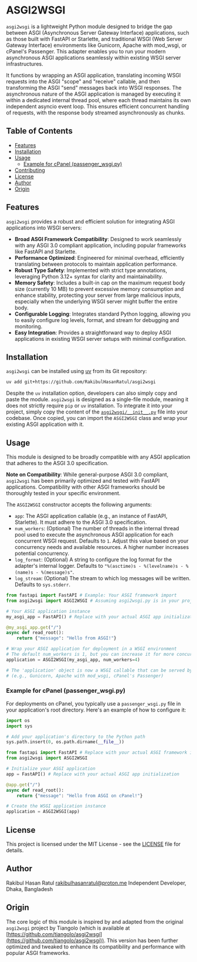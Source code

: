 # ASGI2WSGI

`asgi2wsgi` is a lightweight Python module designed to bridge the gap between ASGI (Asynchronous Server Gateway Interface) applications, such as those built with FastAPI or Starlette, and traditional WSGI (Web Server Gateway Interface) environments like Gunicorn, Apache with mod_wsgi, or cPanel's Passenger. This adapter enables you to run your modern asynchronous ASGI applications seamlessly within existing WSGI server infrastructures.

It functions by wrapping an ASGI application, translating incoming WSGI requests into the ASGI "scope" and "receive" callable, and then transforming the ASGI "send" messages back into WSGI responses. The asynchronous nature of the ASGI application is managed by executing it within a dedicated internal thread pool, where each thread maintains its own independent asyncio event loop. This ensures efficient concurrent handling of requests, with the response body streamed asynchronously as chunks.

## Table of Contents

- [Features](#features)
- [Installation](#installation)
- [Usage](#usage)
  - [Example for cPanel (passenger_wsgi.py)](#example-for-cpanel-passenger_wsgipy)
- [Contributing](#contributing)
- [License](#license)
- [Author](#author)
- [Origin](#origin)

## Features

`asgi2wsgi` provides a robust and efficient solution for integrating ASGI applications into WSGI servers:

- **Broad ASGI Framework Compatibility**: Designed to work seamlessly with any ASGI 3.0 compliant application, including popular frameworks like FastAPI and Starlette.
- **Performance Optimized**: Engineered for minimal overhead, efficiently translating between protocols to maintain application performance.
- **Robust Type Safety**: Implemented with strict type annotations, leveraging Python 3.12+ syntax for clarity and maintainability.
- **Memory Safety**: Includes a built-in cap on the maximum request body size (currently 10 MB) to prevent excessive memory consumption and enhance stability, protecting your server from large malicious inputs, especially when the underlying WSGI server might buffer the entire body.
- **Configurable Logging**: Integrates standard Python logging, allowing you to easily configure log levels, format, and stream for debugging and monitoring.
- **Easy Integration**: Provides a straightforward way to deploy ASGI applications in existing WSGI server setups with minimal configuration.

## Installation

`asgi2wsgi` can be installed using [uv](https://github.com/astral-sh/uv) from its Git repository:

```bash
uv add git+https://github.com/RakibulHasanRatul/asgi2wsgi
```

Despite the `uv` installation option, developers can also simply copy and paste the module. `asgi2wsgi` is designed as a single-file module, meaning it does not strictly require `pip` or `uv` installation. To integrate it into your project, simply copy the content of the [`asgi2wsgi/__init__.py`](./asgi2wsgi/__init__.py) file into your codebase. Once copied, you can import the `ASGI2WSGI` class and wrap your existing ASGI application with it.

## Usage

This module is designed to be broadly compatible with any ASGI application that adheres to the ASGI 3.0 specification.

**Note on Compatibility**: While general-purpose ASGI 3.0 compliant, `asgi2wsgi` has been primarily optimized and tested with FastAPI applications. Compatibility with other ASGI frameworks should be thoroughly tested in your specific environment.

The `ASGI2WSGI` constructor accepts the following arguments:

- `app`: The ASGI application callable (e.g., an instance of FastAPI, Starlette). It must adhere to the ASGI 3.0 specification.
- `num_workers`: (Optional) The number of threads in the internal thread pool used to execute the asynchronous ASGI application for each concurrent WSGI request. Defaults to `1`. Adjust this value based on your concurrency needs and available resources. A higher number increases potential concurrency.
- `log_format`: (Optional) A string to configure the log format for the adapter's internal logger. Defaults to `"%(asctime)s - %(levelname)s - %(name)s - %(message)s"`.
- `log_stream`: (Optional) The stream to which log messages will be written. Defaults to `sys.stderr`.

```python
from fastapi import FastAPI # Example: Your ASGI framework import
from asgi2wsgi import ASGI2WSGI # Assuming asgi2wsgi.py is in your project

# Your ASGI application instance
my_asgi_app = FastAPI() # Replace with your actual ASGI app initialization

@my_asgi_app.get("/")
async def read_root():
    return {"message": "Hello from ASGI!"}

# Wrap your ASGI application for deployment in a WSGI environment
# The default num_workers is 1, but you can increase it for more concurrency:
application = ASGI2WSGI(my_asgi_app, num_workers=4)

# The 'application' object is now a WSGI callable that can be served by any WSGI server
# (e.g., Gunicorn, Apache with mod_wsgi, cPanel's Passenger)
```

### Example for cPanel (passenger_wsgi.py)

For deployments on cPanel, you typically use a `passenger_wsgi.py` file in your application's root directory. Here's an example of how to configure it:

```python
import os
import sys

# Add your application's directory to the Python path
sys.path.insert(0, os.path.dirname(__file__))

from fastapi import FastAPI # Replace with your actual ASGI framework import
from asgi2wsgi import ASGI2WSGI

# Initialize your ASGI application
app = FastAPI() # Replace with your actual ASGI app initialization

@app.get("/")
async def read_root():
    return {"message": "Hello from ASGI on cPanel!"}

# Create the WSGI application instance
application = ASGI2WSGI(app)
```

## License

This project is licensed under the MIT License - see the [LICENSE](LICENSE) file for details.

## Author

Rakibul Hasan Ratul <rakibulhasanratul@proton.me>
Independent Developer, Dhaka, Bangladesh

## Origin

The core logic of this module is inspired by and adapted from the original `asgi2wsgi` project by Tiangolo (which is available at [https://github.com/tiangolo/asgi2wsgi](https://github.com/tiangolo/asgi2wsgi)). This version has been further optimized and tweaked to enhance its compatibility and performance with popular ASGI frameworks.
